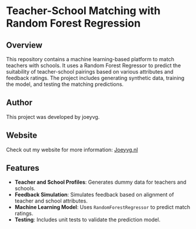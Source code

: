 # Teacher-School Matching with Random Forest Regression

## Overview

This repository contains a machine learning-based platform to match teachers with schools. It uses a Random Forest Regressor to predict the suitability of teacher-school pairings based on various attributes and feedback ratings. The project includes generating synthetic data, training the model, and testing the matching predictions.

## Author

This project was developed by joeyvg.

## Website

Check out my website for more information: [Joeyvg.nl](https://joeyvg.nl)

## Features

- **Teacher and School Profiles**: Generates dummy data for teachers and schools.
- **Feedback Simulation**: Simulates feedback based on alignment of teacher and school attributes.
- **Machine Learning Model**: Uses `RandomForestRegressor` to predict match ratings.
- **Testing**: Includes unit tests to validate the prediction model.